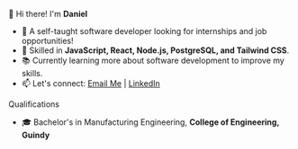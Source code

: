  👋 Hi there! I'm **Daniel**

- 👀 A self-taught software developer looking for internships and job opportunities!
- 🔧 Skilled in **JavaScript, React, Node.js, PostgreSQL, and Tailwind CSS**.
- 📚 Currently learning more about software development to improve my skills.
- 📫 Let's connect: [Email Me](mailto:danielraj1159@gmail.com) | [LinkedIn](www.linkedin.com/in/daniel-raj-9b2006215)

 Qualifications
- 🎓 Bachelor's in Manufacturing Engineering, **College of Engineering, Guindy**


